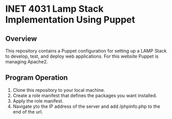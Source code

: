# INET 4031 Lamp Stack Implementation Using Puppet
## Overview
This repository contains a Puppet configuration for setting up a LAMP Stack to develop, test, and deploy web applications. For this website Puppet is managing Apache2.

## Program Operation

1. Clone this repository to your local machine.
2. Create a role manifest that defines the packages you want installed.
3. Apply the role manifest.
4. Navigate yto the IP address of the server and add /phpinfo.php to the end of the url.

